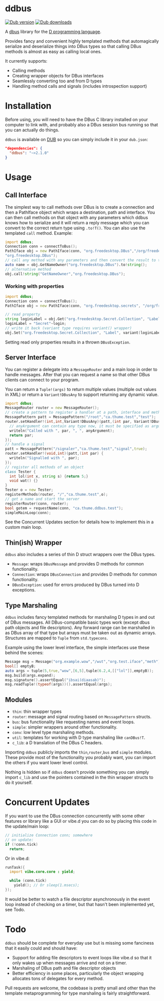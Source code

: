 # ddbus

<a href="https://code.dlang.org/packages/ddbus" title="Go to ddbus"><img src="https://img.shields.io/dub/v/ddbus.svg" alt="Dub version"></a>
<a href="https://code.dlang.org/packages/ddbus" title="Go to ddbus"><img src="https://img.shields.io/dub/dt/ddbus.svg" alt="Dub downloads"></a>

A [dbus](http://www.freedesktop.org/wiki/Software/dbus/) library for the [D programming language](http://dlang.org).

Provides fancy and convenient highly templated methods that automagically serialize and deserialize things into DBus types so that calling DBus methods is almost as easy as calling local ones.

It currently supports:

- Calling methods
- Creating wrapper objects for DBus interfaces
- Seamlessly converting too and from D types
- Handling method calls and signals (includes introspection support)

# Installation

Before using, you will need to have the DBus C library installed on your computer to link with, and probably also a DBus session bus running so that you can actually do things.

`ddbus` is available on [DUB](http://code.dlang.org/packages/ddbus) so you can simply include it in your `dub.json`:
```json
"dependencies": {
  "ddbus": "~>2.1.0"
}
```

# Usage

## Call Interface

The simplest way to call methods over DBus is to create a connection and then a PathIface object
which wraps a destination, path and interface. You can then call methods on that object with any
parameters which ddbus knows how to serialize and it will return a reply message which you can convert
to the correct return type using `.to!T()`. You can also use the templated `call` method. Example:

```d
import ddbus;
Connection conn = connectToBus();
PathIface obj = new PathIface(conn, "org.freedesktop.DBus","/org/freedesktop/DBus",
"org.freedesktop.DBus");
// call any method with any parameters and then convert the result to the right type.
auto name = obj.GetNameOwner("org.freedesktop.DBus").to!string();
// alternative method
obj.call!string("GetNameOwner","org.freedesktop.DBus");
```

### Working with properties

```d
import ddbus;
Connection conn = connectToBus();
PathIface obj = new PathIface(conn, "org.freedesktop.secrets", "/org/freedesktop/secrets/collection/login", "org.freedesktop.DBus.Properties");

// read property
string loginLabel = obj.Get("org.freedesktop.Secret.Collection", "Label").to!string();
loginLabel = "Secret"~login;
// write it back (variant type requires variant() wrapper)
obj.Set("org.freedesktop.Secret.Collection", "Label", variant(loginLabel));
```
Setting read only properties results in a thrown `DBusException`.

## Server Interface

You can register a delegate into a `MessageRouter` and a main loop in order to handle messages.
After that you can request a name so that other DBus clients can connect to your program.

You can return a `Tuple!(args)` to return multiple values (multiple out values in XML) or
return a `Variant!DBusAny` to support returning any dynamic value.

```d
import ddbus;
MessageRouter router = new MessageRouter();
// create a pattern to register a handler at a path, interface and method
MessagePattern patt = MessagePattern("/root","ca.thume.test","test");
router.setHandler!(int,int,Variant!DBusAny)(patt,(int par, Variant!DBusAny anyArgument) {
  // anyArgument can contain any type now, it must be specified as argument using Variant!DBusAny.
  writeln("Called with ", par, ", ", anyArgument);
  return par;
});
// handle a signal
patt = MessagePattern("/signaler","ca.thume.test","signal",true);
router.setHandler!(void,int)(patt,(int par) {
  writeln("Signalled with ", par);
});
// register all methods of an object
class Tester {
  int lol(int x, string s) {return 5;}
  void wat() {}
}
Tester o = new Tester;
registerMethods(router, "/","ca.thume.test",o);
// get a name and start the server
registerRouter(conn, router);
bool gotem = requestName(conn, "ca.thume.ddbus.test");
simpleMainLoop(conn);
```

See the Concurrent Updates section for details how to implement this in a custom main loop.

## Thin(ish) Wrapper

`ddbus` also includes a series of thin D struct wrappers over the DBus types.
- `Message`: wraps `DBusMessage` and provides D methods for common functionality.
- `Connection`: wraps `DBusConnection` and provides D methods for common functionality.
- `DBusException`: used for errors produced by DBus turned into D exceptions.

## Type Marshaling

`ddbus` includes fancy templated methods for marshaling D types in and out of DBus messages.
All DBus-compatible basic types work (except dbus path objects and file descriptors).
Any forward range can be marshalled in as DBus array of that type but arrays must be taken out as dynamic arrays.
Structures are mapped to `Tuple` from `std.typecons`.

Example using the lower level interface, the simple interfaces use these behind the scenes:
```d
Message msg = Message("org.example.wow","/wut","org.test.iface","meth");
bool[] emptyB;
auto args = tuple(5,true,"wow",[6,5],tuple(6.2,4,[["lol"]],emptyB));
msg.build(args.expand);
msg.signature().assertEqual("ibsai(diaasab)");
msg.readTuple!(typeof(args))().assertEqual(args);
```

## Modules

- `thin`: thin wrapper types
- `router`: message and signal routing based on `MessagePattern` structs.
- `bus`: bus functionality like requesting names and event loops.
- `simple`: simpler wrappers around other functionality.
- `conv`: low level type marshaling methods.
- `util`: templates for working with D type marshaling like `canDBus!T`.
- `c_lib`: a D translation of the DBus C headers.

Importing `ddbus` publicly imports the `thin`,`router`,`bus` and `simple` modules.
These provide most of the functionality you probably want,
you can import the others if you want lower level control.

Nothing is hidden so if `ddbus` doesn't provide something you can simply import `c_lib` and use the pointers
contained in the thin wrapper structs to do it yourself.

# Concurrent Updates

If you want to use the DBus connection concurrently with some other features
or library like a GUI or vibe.d you can do so by placing this code in the update/main loop:

```d
// initialize Connection conn; somewhere
// on update:
if (!conn.tick)
  return;
```

Or in vibe.d:

```d
runTask({
  import vibe.core.core : yield;

  while (conn.tick)
    yield(); // Or sleep(1.msecs);
});
```

It would be better to watch a file descriptor asynchronously in the event loop instead of checking on a timer, but that hasn't been implemented yet, see Todo.

# Todo

`ddbus` should be complete for everyday use but is missing some fanciness that it easily could and should have:

- Support for adding file descriptors to event loops like vibe.d so that it only wakes up when messages arrive and not on a timer.
- Marshaling of DBus path and file descriptor objects
- Better efficiency in some places, particularly the object wrapping allocates tons of delegates for every method.

Pull requests are welcome, the codebase is pretty small and other than the template metaprogramming for type marshaling is fairly straightforward.
